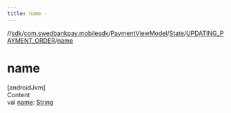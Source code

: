 ```yaml
---
title: name -
---
```

//[sdk](../../../../../index)/[com.swedbankpay.mobilesdk](../../../index)/[PaymentViewModel](../../index)/[State](../index)/[UPDATING_PAYMENT_ORDER](index)/[name](name)



# name  
[androidJvm]  
Content  
val [name](name): [String](https://kotlinlang.org/api/latest/jvm/stdlib/kotlin/-string/index.html)  



